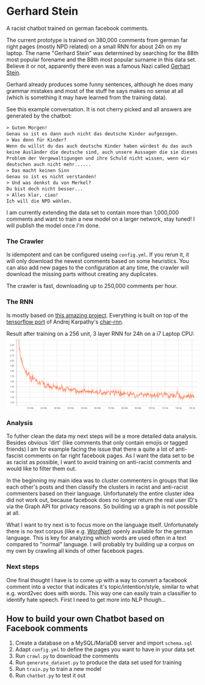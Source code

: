 # Gerhard Stein
A racist chatbot trained on german facebook comments.

The current prototype is trained on 380,000 comments from german far right pages (mostly NPD related) on a small RNN for about 24h on my laptop.
The name "Gerhard Stein" was determined by searching for the 88th most popular forename and the 88th most popular surname in this data set.
Believe it or not, apparently there even was a famous Nazi called [Gerhart Stein](https://de.wikipedia.org/wiki/Gerhart_Stein).

Gerhard already produces some funny sentences, although he does many grammar mistakes and most of the stuff he says makes no sense at all (which is something it may have learned from the training data).

See this example conversation. It is not cherry picked and all answers are generated by the chatbot:
```
> Guten Morgen!
Genau so ist es dann auch nicht das deutsche Kinder aufgezogen.
> Was denn für Kinder?
Wenn du willst du das auch deutsche Kinder haben würdest du das auch keine Ausländer die deutsche sind, auch unsere Aussagen die sie dieses Problem der Vergewaltigungen und ihre Schuld nicht wissen, wenn wir deutschen auch nicht mehr......
> Das macht keinen Sinn
Genau so ist es nicht verstanden!
> Und was denkst du von Merkel?
Du bist doch nicht besser...
> Alles klar, ciao!
Ich will die NPD wählen.
```

I am currently extending the data set to contain more than 1,000,000 comments and want to train a new model on a larger network, stay tuned! I will publish the model once I'm done.

### The Crawler
Is idempotent and can be configured useing `config.yml`.
If you rerun it, it will only download the newest comments based on some heuristics.
You can also add new pages to the configuration at any time, the crawler will download the missing parts without creating any duplicates.

The crawler is fast, downloading up to 250,000 comments per hour.


### The RNN
Is mostly based on [this amazing project](https://github.com/pender/chatbot-rnn). Everything is built on top of the [tensorflow port](https://github.com/sherjilozair/char-rnn-tensorflow) of Andrej Karpathy's [char-rnn](https://github.com/karpathy/char-rnn).

Result after training on a 256 unit, 3 layer RNN for 24h on a i7 Laptop CPU:
![Tensorboard](img/tensorboard.png)


### Analysis
To futher clean the data my next steps will be a more detailed data analysis.
Besides obvious 'dirt' (like comments that only contain emojis or tagged friends) I am for example facing the issue that there a quite a lot of anti-fascist comments on far right facebook pages.
As I want the data set to be as racist as possible, I want to avoid training on anti-racist comments and would like to filter them out.

In the beginning my main idea was to cluster commenters in groups that like each other's posts and then classify the clusters in racist and anti-racist commenters based on their language. Unfortunately the entire cluster idea did not work out, because facebook does no longer return the real user ID's via the Graph API for privacy reasons. So building up a graph is not possible at all.

What I want to try next is to focus more on the language itself. Unfortunately there is no text corpus (like e.g. [WordNet](https://wordnet.princeton.edu/)) openly available for the german language.
This is key for analyzing which words are used often in a text compared to "normal" language.
I will probably try building up a corpus on my own by crawling all kinds of other facebook pages.


### Next steps
One final thought I have is to come up with a way to convert a facebook comment into a vector that indicates it's topic/intention/style, similar to what e.g. word2vec does with words. This way one can easily train a classifier to identify hate speech. First I need to get more into NLP though...


## How to build your own Chatbot based on Facebook comments
1. Create a database on a MySQL/MariaDB server and import `schema.sql`
2. Adapt `config.yml` to define the pages you want to have in your data set
3. Run `crawl.py` to download the comments
4. Run `generate_dataset.py` to produce the data set used for training
5. Run `train.py` to train a new model
6. Run `chatbot.py` to test it out